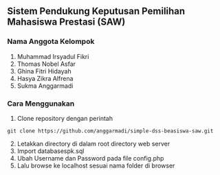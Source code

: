 ## Sistem Pendukung Keputusan Pemilihan Mahasiswa Prestasi (SAW) 

### Nama Anggota Kelompok
1. Muhammad Irsyadul Fikri
2. Thomas Nobel Asfar
3. Ghina Fitri Hidayah
4. Hasya Zikra Alfrena
5. Sukma Anggarmadi

### Cara Menggunakan
1. Clone repository dengan perintah
```
git clone https://github.com/anggarmadi/simple-dss-beasiswa-saw.git
```
2. Letakkan directory di dalam root directory web server
3. Import databasespk.sql
4. Ubah Username dan Password pada file config.php
5. Lalu browse ke localhost sesuai nama folder di browser
